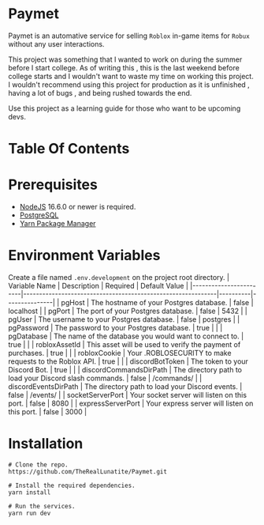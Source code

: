 # Paymet
Paymet is an automative service for selling ``Roblox`` in-game items for ``Robux`` without any user interactions.

This project was something that I wanted to work on during the summer before I start college. As of writing this , this is the last weekend before college starts and I wouldn't want to waste my time on working this project. I wouldn't recommend using this project for production as it is unfinished ,  having a lot of bugs , and being rushed towards the end. 

Use this project as a learning guide for those who want to be upcoming devs.

# Table Of Contents

# Prerequisites
- [NodeJS](https://nodejs.org/en/) 16.6.0 or newer is required.
- [PostgreSQL](https://www.postgresql.org/download/)
- [Yarn Package Manager](https://yarnpkg.com/getting-started/install#about-global-installs)

# Environment Variables
Create a file named ``.env.development`` on the project root directory.
| Variable Name          | Description                                                 | Required | Default Value |
|------------------------|-------------------------------------------------------------|----------|---------------|
| pgHost                 | The hostname of your Postgres database.                     | false    | localhost     |
| pgPort                 | The port of your Postgres database.                         | false    | 5432          |
| pgUser                 | The username to your Postgres database.                     | false    | postgres      |
| pgPassword             | The password to your Postgres database.                     | true     |               |
| pgDatabase             | The name of the database you would want to connect to.      | true     |               |
| robloxAssetId          | This asset will be used to verify the payment of purchases. | true     |               |
| robloxCookie           | Your .ROBLOSECURITY to make requests to the Roblox API.     | true     |               |
| discordBotToken        | The token to your Discord Bot.                              | true     |               |
| discordCommandsDirPath | The directory path to load your Discord slash commands.     | false    | /commands/    |
| discordEventsDirPath   | The directory path to load your Discord events.             | false    | /events/      |
| socketServerPort       | Your socket server will listen on this port.                | false    | 8080          |
| expressServerPort      | Your express server will listen on this port.               | false    | 3000          |

# Installation

```
# Clone the repo.
https://github.com/TheRealLunatite/Paymet.git

# Install the required dependencies.
yarn install

# Run the services.
yarn run dev
```
